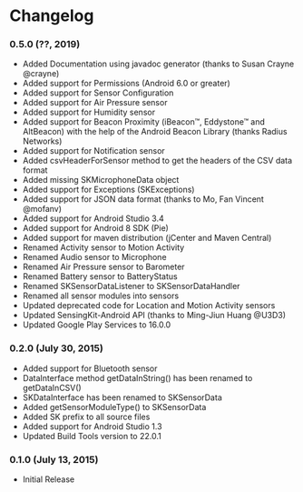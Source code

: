 # Changelog

### 0.5.0 (??, 2019)
- Added Documentation using javadoc generator (thanks to Susan Crayne @crayne)
- Added support for Permissions (Android 6.0 or greater)
- Added support for Sensor Configuration
- Added support for Air Pressure sensor
- Added support for Humidity sensor
- Added support for Beacon Proximity (iBeacon™, Eddystone™ and AltBeacon) with the help of the Android Beacon Library (thanks Radius Networks)
- Added support for Notification sensor
- Added csvHeaderForSensor method to get the headers of the CSV data format
- Added missing SKMicrophoneData object
- Added support for Exceptions (SKExceptions)
- Added support for JSON data format (thanks to Mo, Fan Vincent @mofanv)
- Added support for Android Studio 3.4
- Added support for Android 8 SDK (Pie)
- Added support for maven distribution (jCenter and Maven Central)
- Renamed Activity sensor to Motion Activity
- Renamed Audio sensor to Microphone
- Renamed Air Pressure sensor to Barometer
- Renamed Battery sensor to BatteryStatus
- Renamed SKSensorDataListener to SKSensorDataHandler
- Renamed all sensor modules into sensors
- Updated deprecated code for Location and Motion Activity sensors
- Updated SensingKit-Android API (thanks to Ming-Jiun Huang @U3D3)
- Updated Google Play Services to 16.0.0

### 0.2.0 (July 30, 2015)
- Added support for Bluetooth sensor
- DataInterface method getDataInString() has been renamed to getDataInCSV()
- SKDataInterface has been renamed to SKSensorData
- Added getSensorModuleType() to SKSensorData
- Added SK prefix to all source files
- Added support for Android Studio 1.3
- Updated Build Tools version to 22.0.1

### 0.1.0 (July 13, 2015)
- Initial Release